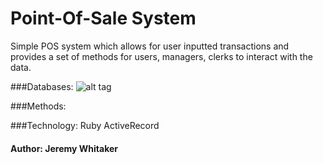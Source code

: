 Point-Of-Sale System
====================

Simple POS system which allows for user inputted transactions and provides a set of methods for users, managers, clerks to interact with the data.

###Databases:
![alt tag](https://github.com/syncr/point_of_sale/images/sql_schema.png)

###Methods:

###Technology:
    Ruby
    ActiveRecord

#### Author: Jeremy Whitaker

